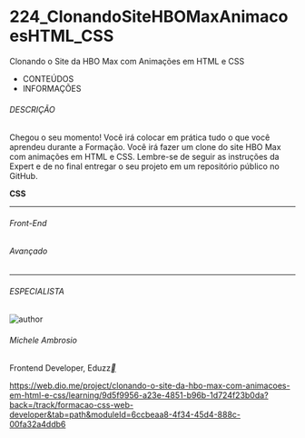 # 224_ClonandoSiteHBOMaxAnimacoesHTML_CSS
Clonando o Site da HBO Max com Animações em HTML e CSS



- CONTEÚDOS
- INFORMAÇÕES

###### DESCRIÇÃO

Chegou o seu momento! Você irá colocar em prática tudo o que você aprendeu durante a Formação. Você irá fazer um clone do site HBO Max com animações em HTML e CSS. Lembre-se de seguir as instruções da Expert e de no final entregar o seu projeto em um repositório público no GitHub.

**CSS**

------

###### Front-End

###### Avançado

------

###### ESPECIALISTA

![author](https://hermes.digitalinnovation.one/users/author/photos/527e9db7-5cae-410e-972e-a1c5e3b92f4e.jpg)

###### Michele Ambrosio

Frontend Developer, Eduzz[**](https://www.linkedin.com/in/michele-ambrosio-a4899661/)



https://web.dio.me/project/clonando-o-site-da-hbo-max-com-animacoes-em-html-e-css/learning/9d5f9956-a23e-4851-b96b-1d724f23b0da?back=/track/formacao-css-web-developer&tab=path&moduleId=6ccbeaa8-4f34-45d4-888c-00fa32a4ddb6
